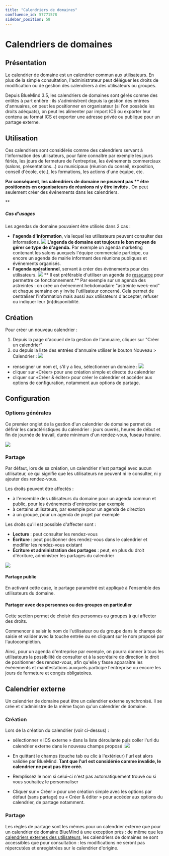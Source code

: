 ```yaml
---
title: "Calendriers de domaines"
confluence_id: 57771578
sidebar_position: 58
---
```

# Calendriers de domaines


## Présentation

Le calendrier de domaine est un calendrier commun aux utilisateurs. En plus de la simple consultation, l'administrateur peut déléguer les droits de modification ou de gestion des calendriers à des utilisateurs ou groupes.

Depuis BlueMind 3.5, les calendriers de domaines sont gérés comme des entités à part entière : ils s'administrent depuis la gestion des entrées d'annuaires, on peut les positionner en organisateur (si l'on possède les droits adéquats), on peut les alimenter par import ICS ou exporter leur contenu au format ICS et exporter une adresse privée ou publique pour un partage externe.


## Utilisation

Ces calendriers sont considérés comme des calendriers servant à l'information des utilisateurs, pour faire connaître par exemple les jours fériés, les jours de fermeture de l'entreprise, les événements commerciaux (salons, présentations...) ou municipaux (réunion du conseil, exposition, conseil d'école, etc.), les formations, les actions d'une équipe, etc.

 **Par conséquent, les calendriers de domaine ne peuvent pas  ** être positionnés en organisateurs de réunions ni y être invités** . On peut seulement créer des événements dans les calendriers.


 ** 

##### Cas d'usages

Les agendas de domaine pouvaient être utilisés dans 2 cas :

- **l'agenda d'information**, via lequel les utilisateurs peuvent consulter des informations.  ![](../../attachments/57771578/57771591.png)  **L'agenda de domaine est toujours le bon moyen de gérer ce type de d'agenda.** Par exemple un agenda marketing contenant les salons auxquels l'équipe commerciale participe, ou encore un agenda de mairie informant des réunions publiques et événements organisés.
- **l'agenda opérationnel**, servant à créer des événements pour des utilisateurs.  ![](../../attachments/57771578/57771591.png)  ** Il est préférable d'utiliser un agenda de [ressource](https://forge.bluemind.net/confluence/display/DA/.Les+ressources+vBM-4.0) pour permettre ce fonctionnement.** Par exemple sur un agenda des astreintes : on crée un événement hebdomadaire "astreinte week-end" et chaque semaine on y invite l'utilisateur concerné. Cela permet de centraliser l'information mais aussi aux utilisateurs d'accepter, refuser ou indiquer leur (in)disponibilité.


## Création

Pour créer un nouveau calendrier :

1. Depuis la page d'accueil de la gestion de l'annuaire, cliquer sur "Créer un calendrier"
2. ou depuis la liste des entrées d'annuaire utiliser le bouton Nouveau > Calendrier : ![](../../attachments/57771578/57771590.png)


- renseigner un nom et, s'il y a lieu, sélectionner un domaine : ![](../../attachments/57771578/57771588.png)
- cliquer sur «Créer» pour une création simple et directe du calendrier
- cliquer sur «Créer & éditer» pour créer le calendrier et accéder aux options de configuration, notamment aux options de partage.


## Configuration

### Options générales

Ce premier onglet de la gestion d'un calendrier de domaine permet de définir les caractéristiques du calendrier : jours ouvrés, heures de début et fin de journée de travail, durée minimum d'un rendez-vous, fuseau horaire.

![](../../attachments/57771578/57771584.png)

### Partage

Par défaut, lors de sa création, un calendrier n'est partagé avec aucun utilisateur, ce qui signifie que les utilisateurs ne peuvent ni le consulter, ni y ajouter des rendez-vous.

Les droits peuvent être affectés :

- à l'ensemble des utilisateurs du domaine pour un agenda commun et public, pour les événements d'entreprise par exemple
- à certains utilisateurs, par exemple pour un agenda de direction
- à un groupe, pour un agenda de projet par exemple


Les droits qu'il est possible d'affecter sont :

- **Lecture** : peut consulter les rendez-vous
- **Écriture** : peut positionner des rendez-vous dans le calendrier et modifier les rendez-vous existant
- **Écriture et administration des partages** : peut, en plus du droit d'écriture, administrer les partages du calendrier


![](../../attachments/57771578/57771586.png)

#### Partage public

En activant cette case, le partage paramétré est appliqué à l'ensemble des utilisateurs du domaine.

#### Partager avec des personnes ou des groupes en particulier

Cette section permet de choisir des personnes ou groupes à qui affecter des droits.

Commencer à saisir le nom de l'utilisateur ou du groupe dans le champs de saisie et valider avec la touche entrée ou en cliquant sur le nom proposé par l'autocomplétion.

Ainsi, pour un agenda d'entreprise par exemple, on pourra donner à tous les utilisateurs la possibilité de consulter et à la secrétaire de direction le droit de positionner des rendez-vous, afin qu'elle y fasse apparaître les événements et manifestations auxquels participe l'entreprise ou encore les jours de fermeture et congés obligatoires.

## Calendrier externe

Un calendrier de domaine peut être un calendrier externe synchronisé. Il se crée et s'administre de la même façon qu'un calendrier de domaine.

### Création

Lors de la création du calendrier (voir ci-dessus) :

- sélectionner « ICS externe » dans la liste déroulante puis coller l'url du calendrier externe dans le nouveau champs proposé :![](../../attachments/57771578/57771582.png)

- En quittant le champs (touche tab ou clic à l'extérieur) l'url est alors validée par BlueMind. **Tant que l'url est considérée comme invalide, le calendrier ne peut pas être créé.**
- Remplissez le nom si celui-ci n'est pas automatiquement trouvé ou si vous souhaitez le personnaliser
- Cliquer sur « Créer » pour une création simple avec les options par défaut (sans partage) ou « Créer & éditer » pour accéder aux options du calendrier, de partage notamment.


### Partage

Les règles de partage sont les mêmes pour un calendrier externe que pour un calendrier de domaine BlueMind à une exception près : de même que les [calendriers externes des utilisateurs](/Guide_de_l_utilisateur/L_agenda/Les_calendriers_externes/), les calendriers de domaines ne sont accessibles que pour consultation : les modifications ne seront pas répercutées et enregistrées sur le calendrier d'origine.


